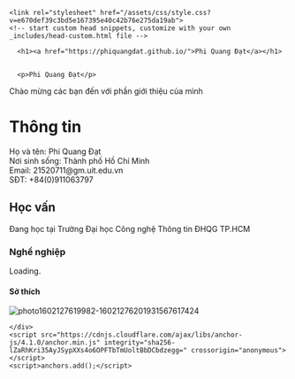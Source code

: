 
<!DOCTYPE html>
<html lang="en-US">
  <head>
    <meta charset="UTF-8">
    <meta http-equiv="X-UA-Compatible" content="IE=edge">
    <meta name="viewport" content="width=device-width, initial-scale=1">

<!-- Begin Jekyll SEO tag v2.7.1 -->
<title>Phi Quang Đạt | Chào mừng mọi người</title>
<meta name="generator" content="Jekyll v3.9.0" />
<meta property="og:title" content="Phi Quang Đạt" />
<meta property="og:locale" content="en_US" />
<meta name="description" content="Chào mừng mọi người" />
<meta property="og:description" content="Chào mừng mọi người" />
<link rel="canonical" href="https://phiquangdat.github.io/" />
<meta property="og:url" content="https://phiquangdat.github.io/" />
<meta property="og:site_name" content="Phi Quang Đạt" />
<meta name="twitter:card" content="summary" />
<meta property="twitter:title" content="Phi Quang Đạt" />
<script type="application/ld+json">
{"description":"Chào mừng mọi người","url":"https://phiquangdat.github.io/","@type":"WebSite","headline":"Phi Quang Đạt","name":"Phi Quang Đạt","@context":"https://schema.org"}</script>
<!-- End Jekyll SEO tag -->

    <link rel="stylesheet" href="/assets/css/style.css?v=e670def39c3bd5e167395e40c42b76e275da19ab">
    <!-- start custom head snippets, customize with your own _includes/head-custom.html file -->

<!-- Setup Google Analytics -->



<!-- You can set your favicon here -->
<!-- link rel="shortcut icon" type="image/x-icon" href="/favicon.ico" -->

<!-- end custom head snippets -->

  </head>
  <body>
    <div class="container-lg px-3 my-5 markdown-body">
      
      <h1><a href="https://phiquangdat.github.io/">Phi Quang Đạt</a></h1>
      

      <p>Phi Quang Đạt</p>

<p>Chào mừng các bạn đến với phần giới thiệu của mình</p>

<h1 id="thông-tin">Thông tin</h1>
<p>Họ và tên: Phi Quang Đạt<br />
  Nơi sinh sống: Thành phố Hồ Chí Minh<br />
    Email: 21520711@gm.uit.edu.vn<br />
  SĐT: +84(0)911063797</p>
<h2 id="học-vấn">Học vấn</h2>
<p>Đang học tại Trường Đại học Công nghệ Thông tin ĐHQG TP.HCM</p>

<h3 id="nghề-nghiệp">Nghề nghiệp</h3>
<p>Loading.</p>

<h4 id="sở-thích">Sở thích</h4>
<p><img src="https://user-images.githubusercontent.com/88042242/142202640-12ff5864-8e5c-4dfe-857d-bfb74f4c4941.png" alt="photo1602127619982-16021276201931567617424" /></p>


      
    </div>
    <script src="https://cdnjs.cloudflare.com/ajax/libs/anchor-js/4.1.0/anchor.min.js" integrity="sha256-lZaRhKri35AyJSypXXs4o6OPFTbTmUoltBbDCbdzegg=" crossorigin="anonymous"></script>
    <script>anchors.add();</script>
  </body>
</html>
